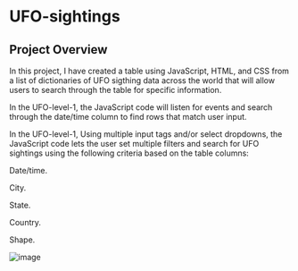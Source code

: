 # UFO-sightings
## Project Overview
In this project, I have created a table using JavaScript, HTML, and CSS from a list of dictionaries of UFO sigthing data across the world that will allow users to search through the table for specific information.   

In the UFO-level-1, the JavaScript code  will listen for events and search through the date/time column to find rows that match user input.  

In the UFO-level-1, Using multiple input tags and/or select dropdowns, the JavaScript code lets the user set multiple filters and search for UFO sightings using the following criteria based on the table columns:  

Date/time. 

City. 

State. 

Country. 

Shape. 

![image](https://user-images.githubusercontent.com/25073905/93371654-4e03d900-f818-11ea-8143-97a3b39f5acf.png)
